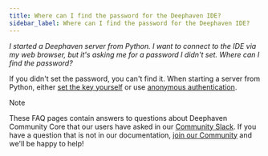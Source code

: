 ```yaml
---
title: Where can I find the password for the Deephaven IDE?
sidebar_label: Where can I find the password for the Deephaven IDE?
---
```


<em>I started a Deephaven server from Python. I want to connect to the IDE via my web browser, but it's asking me for a password I didn't set. Where can I find the password?</em>

<p></p>

If you didn't set the password, you can't find it. When starting a server from Python, either [set the key yourself](../../how-to-guides/authentication/auth-psk.md#pip-installed-deephaven) or use [anonymous authentication](../../how-to-guides/authentication/auth-anon.md#pip-installed-deephaven).

> [!NOTE]
> These FAQ pages contain answers to questions about Deephaven Community Core that our users have asked in our [Community Slack](/slack). If you have a question that is not in our documentation, [join our Community](/slack) and we'll be happy to help!
